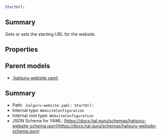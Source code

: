 <!--
title: StartUrl
version: DEBUG
generated: true
date: 2025-04-09
node: This file is generated by the command-line program: `halguru manual --generate-docs`
-->


```yaml
StartUrl:
```

## Summary

Gets or sets the starting URL for the website.

## Properties


## Parent models

* [.halguru-website.yaml:]((website).md)
## Summary

* Path: `.halguru-website.yaml: StartUrl:`
* Internal type: `WebsiteConfiguration`
* Internal root type: `WebsiteConfiguration`
* JSON Schema for YAML: [https://docs.hal.guru/schemas/halguru-website-schema.json](https://docs.hal.guru/schemas/halguru-website-schema.json)
